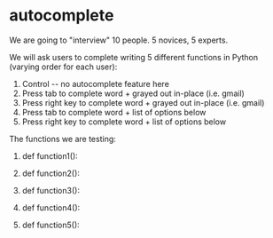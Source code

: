 # autocomplete

We are going to "interview" 10 people. 5 novices, 5 experts. 

We will ask users to complete writing 5 different functions in Python (varying order for each user):
  1. Control -- no autocomplete feature here
  2. Press tab to complete word + grayed out in-place (i.e. gmail)
  3. Press right key to complete word + grayed out in-place (i.e. gmail)
  4. Press tab to complete word + list of options below
  5. Press right key to complete word + list of options below
  
The functions we are testing: 
  1. def function1():
    
  2. def function2():
  
  3. def function3():
  
  4. def function4():
  
  5. def function5():
